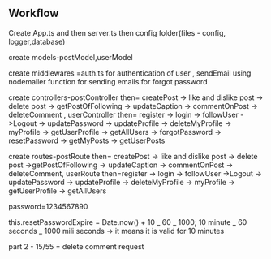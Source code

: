 ## Workflow

Create App.ts and then server.ts then config folder(files - config, logger,database)

create models-postModel,userModel

create middlewares =auth.ts for authentication of user , sendEmail using nodemailer function for sending emails for forgot password

create controllers-postController then= createPost -> like and dislike post -> delete post -> getPostOfFollowing -> updateCaption -> commentOnPost -> deleteComment
,
userController then= register -> login -> followUser ->Logout -> updatePassword -> updateProfile -> deleteMyProfile -> myProfile -> getUserProfile -> getAllUsers -> forgotPassword -> resetPassword -> getMyPosts -> getUserPosts

create routes-postRoute then= createPost -> like and dislike post -> delete post ->getPostOfFollowing -> updateCaption -> commentOnPost -> deleteComment,
userRoute then=register -> login -> followUser ->Logout -> updatePassword -> updateProfile -> deleteMyProfile -> myProfile -> getUserProfile -> getAllUsers

password=1234567890

this.resetPasswordExpire = Date.now() + 10 _ 60 _ 1000;
10 minute _ 60 seconds _ 1000 mili seconds -> it means it is valid for 10 minutes

part 2 - 15/55 = delete comment request
